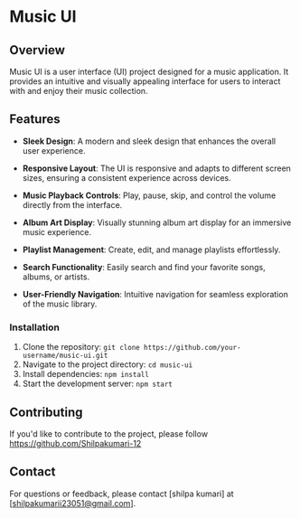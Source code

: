 # Music UI

## Overview

Music UI is a user interface (UI) project designed for a music application. It provides an intuitive and visually appealing interface for users to interact with and enjoy their music collection.

## Features

- **Sleek Design**: A modern and sleek design that enhances the overall user experience.

- **Responsive Layout**: The UI is responsive and adapts to different screen sizes, ensuring a consistent experience across devices.

- **Music Playback Controls**: Play, pause, skip, and control the volume directly from the interface.

- **Album Art Display**: Visually stunning album art display for an immersive music experience.

- **Playlist Management**: Create, edit, and manage playlists effortlessly.

- **Search Functionality**: Easily search and find your favorite songs, albums, or artists.

- **User-Friendly Navigation**: Intuitive navigation for seamless exploration of the music library.

### Installation

1. Clone the repository: `git clone https://github.com/your-username/music-ui.git`
2. Navigate to the project directory: `cd music-ui`
3. Install dependencies: `npm install`
4. Start the development server: `npm start`

## Contributing

If you'd like to contribute to the project, please follow https://github.com/Shilpakumari-12

## Contact

For questions or feedback, please contact [shilpa kumari] at [shilpakumarii23051@gmail.com].

